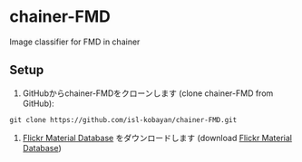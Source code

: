 # chainer-FMD
Image classifier for FMD in chainer

## Setup
1. GitHubからchainer-FMDをクローンします (clone chainer-FMD from GitHub):
```
git clone https://github.com/isl-kobayan/chainer-FMD.git
```
1. [Flickr Material Database](http://people.csail.mit.edu/celiu/CVPR2010/FMD/FMD.zip) をダウンロードします (download [Flickr Material Database](http://people.csail.mit.edu/celiu/CVPR2010/FMD/FMD.zip))
